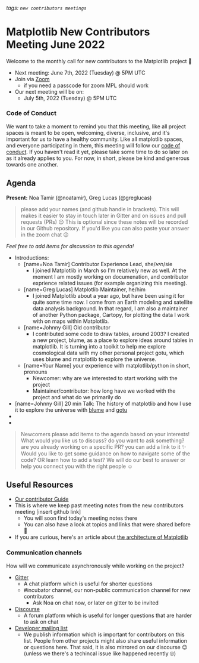 ###### tags: `new contributors meetings`
# Matplotlib New Contributors Meeting June 2022

Welcome to the monthly call for new contributors to the Matplotlib project 🎉

* Next meeting: June 7th, 2022 (Tuesday) @ 5PM UTC
* Join via [Zoom](https://us06web.zoom.us/j/81285851006?pwd=Tks2QjRkNWh5NGw0TmU1RUwwOVluZz09)
	* if you need a passcode for zoom MPL should work
* Our next meeting will be on:
	* July 5th, 2022 (Tuesday) @ 5PM UTC

### Code of Conduct

We want to take a moment to remind you that this meeting, like all project spaces is meant to be open, welcoming, diverse, inclusive, and it's important for us to have a healthy community. Like all matplotlib spaces, and everyone participating in them, this meeting will follow our [code of conduct](https://github.com/matplotlib/matplotlib/blob/main/CODE_OF_CONDUCT.md). If you haven't read it yet, please take some time to do so later on as it already applies to you. For now, in short, please be kind and generous towards one another. 

## Agenda

**Present:** Noa Tamir (@noatamir), Greg Lucas (@greglucas)
> please add your names (and github handle in brackets). This will makes it easier to stay in touch later in Gitter and on issues and pull requests (PRs) 😉
> This is optional since these notes will be recorded in our Github repository. If you'd like you can also paste your answer in the zoom chat 😉

*Feel free to add items for discussion to this agenda!*

* Introductions: 
    * [name=Noa Tamir] Contributor Experience Lead, she/היא/sie
        * I joined Matplotlib in March so I'm relatively new as well. At the moment I am mostly working on documenation, and contributor exprience related issues (for example organizing this meeting).
    * [name=Greg Lucas] Matplotlib Maintainer, he/him
        * I joined Matplotlib about a year ago, but have been using it for quite some time now. I come from an Earth modeling and satellite data analysis background. In that regard, I am also a maintainer of another Python package, Cartopy, for plotting the data I work with on maps within Matplotlib.
    * [name=Johnny Gill] Old contributor
        * I contributed some code to draw tables, around 2003? I created a new project, blume, as a place to explore ideas around tables in matplotlib. It is turning into a toolkit to help me explore cosmological data with my other personal project gotu, which uses blume and matplotlib to explore the universe.
    * [name=Your Name] your experience with matplotlib/python in short, pronouns
	    * Newcomer: why are we interested to start working with the project
	    * Maintainer/contributor: how long have we worked with the project and what do we primarily do
* [name=Johnny Gill] 20 min Talk: The history of matplotlib and how I use it to explore the universe with [blume](https://github.com/swfiua/blume) and [gotu](https://github.com/swfiua/gotu) 
* <add items here...>
*

   > Newcomers please add items to the agenda based on your interests! What would you like us to discuss? do you want to ask something? are you already working on a specific PR? you can add a link to it ✨ Would you like to get some guidance on how to navigate some of the code? OR learn how to add a test? We will do our best to answer or help you connect you with the right people ☺️

## Useful Resources

* [Our contributor Guide](https://matplotlib.org/devdocs/devel/contributing.html)
* This is where we keep past meeting notes from the new contributors meeting [insert github link]
	* You will soon find today's meeting notes there
	* You can also have a look at topics and links that were shared before 🧐
* If you are curious, here's an article about [the architecture of Matplotlib](http://www.aosabook.org/en/matplotlib.html)

### Communication channels

How will we communicate asynchronously while working on the project?
* [Gitter](https://gitter.im/matplotlib/matplotlib)
	* A chat platform which is useful for shorter questions
	* #incubator channel, our non-public communication channel for new contributors 
		* Ask Noa on chat now, or later on gitter to be invited
* [Discourse](https://discourse.matplotlib.org/)
	* A forum platform which is useful for longer questions that are harder to ask on chat 
* [Developer mailing list](https://mail.python.org/mailman/listinfo/matplotlib-devel)
	* We publish information which is important for contributors on this list. People from other projects might also share useful information or questions here. That said, it is also mirrored on our discourse 😉 (unless we there's a techincal issue like happened recently 🙄)